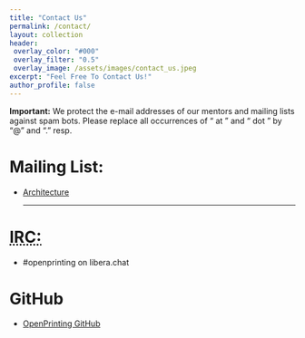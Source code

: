 ```yaml
---
title: "Contact Us"
permalink: /contact/
layout: collection
header:
 overlay_color: "#000"
 overlay_filter: "0.5"
 overlay_image: /assets/images/contact_us.jpeg
excerpt: "Feel Free To Contact Us!"
author_profile: false
---
```

<p>
<strong>Important:</strong> We protect the e-mail addresses of our mentors and mailing lists against spam bots. Please replace all occurrences of “ at ” and “ dot ” by “@” and “.” resp.
</p>
<div>
    <h1>Mailing List:</h1>
    <p>
        <ul>
            <li><a href="https://lists.linux-foundation.org/mailman/listinfo/printing-architecture" title="http://lists.linux-foundation.org/mailman/listinfo/printing-architecture"  rel="nofollow">Architecture</a></li>
            <hr>
        </ul>
    </p>
    <p>
        <h1><abbr title="Internet Relay Chat">IRC:</abbr></h1>
        <ul>
            <li>#openprinting on libera.chat</li>
        </ul> 
    </p> 
    <h1>GitHub</h1>
    <p>
        <ul>
        <li><a href="https://github.com/OpenPrinting" title="https://github.com/OpenPrinting"  rel="nofollow">OpenPrinting GitHub</a></li>
        </ul>
    </p>
</div>